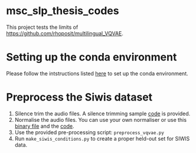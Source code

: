 # msc_slp_thesis_codes

This project tests the limits of https://github.com/rhoposit/multilingual_VQVAE.

# Setting up the conda environment
Please follow the intstructions listed [here](https://github.com/rhoposit/multilingual_VQVAE#requirements) to set up the conda environment. 

# Preprocess the Siwis dataset

1. Silence trim the audio files. A silence trimming sample [code](https://github.com/shuvayanti/msc_slp_thesis_codes/blob/main/slienceTrim.sh) is provided.
2. Normalise the audio files. You can use your own normaliser or use this [binary file](https://github.com/shuvayanti/msc_slp_thesis_codes/blob/main/sv56demo) and the [code](https://github.com/shuvayanti/msc_slp_thesis_codes/blob/main/run_sv56.py).
3. Use the provided pre-processing script: `preprocess_vqvae.py`
4. Run `make_siwis_conditions.py` to create a proper held-out set for SIWIS data.


